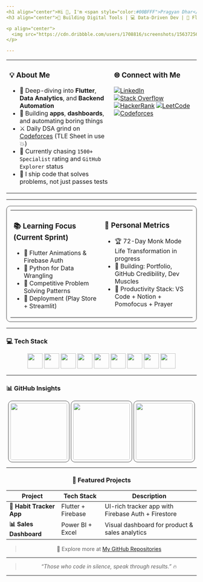```yaml
---
<h1 align="center">Hi 👋, I'm <span style="color:#00BFFF">Pragyan Dhar</span></h1>
<h3 align="center">🚀 Building Digital Tools | 💻 Data-Driven Dev | 📱 Flutter Freelancer | 🧠 DSA + Codeforces Grinder</h3>

<p align="center">
  <img src="https://cdn.dribbble.com/users/1708816/screenshots/15637256/media/f9826f0af8a49462f048262a8502035b.gif" width="300" />
</p>

---
```


<table>
<tr>
<td valign="top" width="55%">

### 💡 About Me

- 🌱 Deep-diving into **Flutter**, **Data Analytics**, and **Backend Automation**  
- 🔭 Building **apps**, **dashboards**, and automating boring things  
- ⚔️ Daily DSA grind on [Codeforces](https://codeforces.com/profile/Pragyan_Dhar) (TLE Sheet in use 💥)  
- 🎯 Currently chasing `1500+ Specialist` rating and `GitHub Explorer` status  
- 🧠 I ship code that solves problems, not just passes tests  

</td>
<td valign="top" width="45%">

### 🌐 Connect with Me

<p align="left">
  <a href="https://www.linkedin.com/in/pragyan-dhar-b98696313/" target="_blank"><img alt="LinkedIn" src="https://img.shields.io/badge/LinkedIn-blue?style=for-the-badge&logo=linkedin"></a>
  <a href="https://stackoverflow.com/users/26855976" target="_blank"><img alt="Stack Overflow" src="https://img.shields.io/badge/StackOverflow-FE7A16?style=for-the-badge&logo=stackoverflow&logoColor=white"></a>
  <a href="https://www.hackerrank.com/_2315510146" target="_blank"><img alt="HackerRank" src="https://img.shields.io/badge/HackerRank-2EC866?style=for-the-badge&logo=hackerrank&logoColor=white"></a>
  <a href="https://www.leetcode.com/aagwytcfgs" target="_blank"><img alt="LeetCode" src="https://img.shields.io/badge/LeetCode-FFA116?style=for-the-badge&logo=leetcode&logoColor=black"></a>
  <a href="https://codeforces.com/profile/Pragyan_Dhar" target="_blank"><img alt="Codeforces" src="https://img.shields.io/badge/Codeforces-lightgrey?style=for-the-badge&logo=codeforces"></a>
</p>

</td>
</tr>
</table>

---

<table align="center" width="90%" style="border:1px solid #444; border-radius:10px; padding:10px">
<tr>
<td width="50%" valign="top">

### 📚 Learning Focus (Current Sprint)
- 🎨 Flutter Animations & Firebase Auth  
- 🐍 Python for Data Wrangling  
- 🧮 Competitive Problem Solving Patterns  
- 🚀 Deployment (Play Store + Streamlit)  

</td>
<td width="50%" valign="top">

### 🧭 Personal Metrics
- 🏆 72-Day Monk Mode Life Transformation in progress  
- 🧱 Building: Portfolio, GitHub Credibility, Dev Muscles  
- 🧠 Productivity Stack: VS Code + Notion + Pomofocus + Prayer  

</td>
</tr>
</table>

---

### 💻 Tech Stack

<p align="center">
  <img src="https://cdn.jsdelivr.net/gh/devicons/devicon/icons/flutter/flutter-original.svg" width="40" />
  <img src="https://cdn.jsdelivr.net/gh/devicons/devicon/icons/dart/dart-original.svg" width="40" />
  <img src="https://cdn.jsdelivr.net/gh/devicons/devicon/icons/python/python-original.svg" width="40" />
  <img src="https://cdn.jsdelivr.net/gh/devicons/devicon/icons/mysql/mysql-original.svg" width="40" />
  <img src="https://cdn.jsdelivr.net/gh/devicons/devicon/icons/firebase/firebase-plain.svg" width="40" />
  <img src="https://cdn.jsdelivr.net/gh/devicons/devicon/icons/git/git-original.svg" width="40" />
  <img src="https://cdn.jsdelivr.net/gh/devicons/devicon/icons/powerbi/powerbi-original.svg" width="40" />
  <img src="https://cdn.jsdelivr.net/gh/devicons/devicon/icons/javascript/javascript-original.svg" width="40" />
  <img src="https://cdn.jsdelivr.net/gh/devicons/devicon/icons/cplusplus/cplusplus-original.svg" width="40" />
</p>

---

### 📊 GitHub Insights
<div align="center">
<p>
  <img src="https://github-readme-stats.vercel.app/api?username=pragyandhar&show_icons=true&theme=tokyonight&hide=prs&count_private=true" height="150" style="border: 1px solid #444; border-radius: 10px; padding: 5px;" />
  <img src="https://github-readme-streak-stats.herokuapp.com?user=pragyandhar&theme=tokyonight&date_format=M%20j%5B%2C%20Y%5D" height="150" style="border: 1px solid #444; border-radius: 10px; padding: 5px;" />
  <img src="https://github-readme-stats.vercel.app/api/top-langs/?username=pragyandhar&layout=compact&theme=tokyonight" height="150" style="border: 1px solid #444; border-radius: 10px; padding: 5px;"/>
</p>

---

### 📌 Featured Projects
| Project | Tech Stack | Description |
|--------|------------|-------------|
| **📝 Habit Tracker App** | Flutter + Firebase | UI-rich tracker app with Firebase Auth + Firestore |
| **📊 Sales Dashboard** | Power BI + Excel | Visual dashboard for product & sales analytics |

> 🧭 Explore more at [My GitHub Repositories](https://github.com/pragyandhar)

---

> *“Those who code in silence, speak through results.”*  🔥

---

